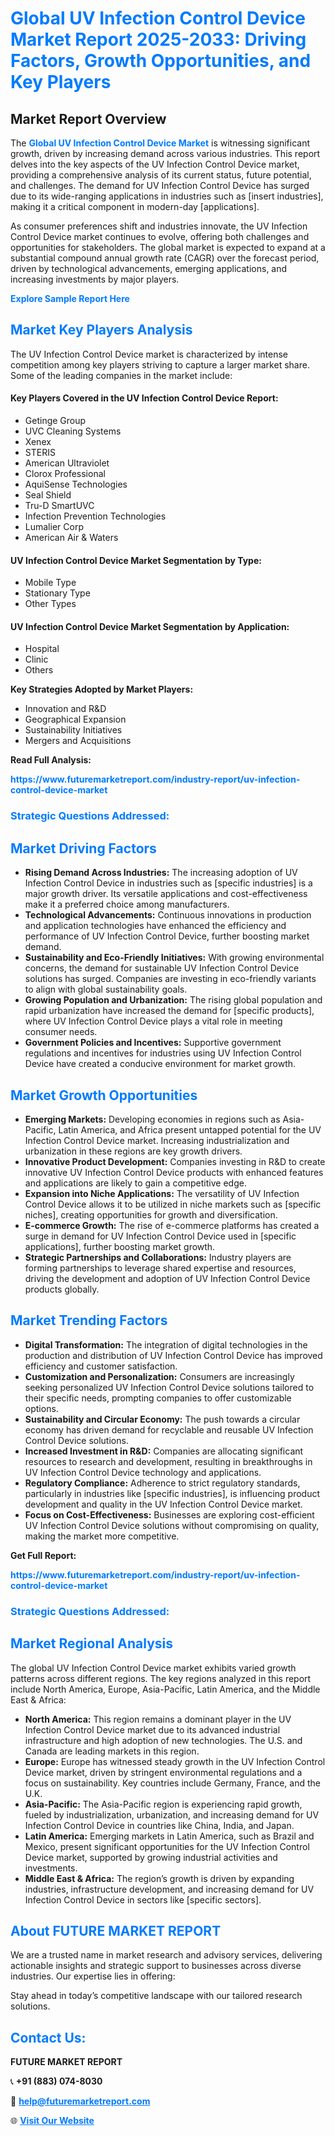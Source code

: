 <h1 style="color: #007BFF;">Global UV Infection Control Device Market Report 2025-2033: Driving Factors, Growth Opportunities, and Key Players</h1>

<section id="overview">
<h2>Market Report Overview</h2>
<p>The <a href="https://www.futuremarketreport.com/industry-report/uv-infection-control-device-market" style="color: #007BFF; text-decoration: none;"><strong>Global UV Infection Control Device Market</strong></a> is witnessing significant growth, driven by increasing demand across various industries. This report delves into the key aspects of the UV Infection Control Device market, providing a comprehensive analysis of its current status, future potential, and challenges. The demand for UV Infection Control Device has surged due to its wide-ranging applications in industries such as [insert industries], making it a critical component in modern-day [applications].</p>
<p>As consumer preferences shift and industries innovate, the UV Infection Control Device market continues to evolve, offering both challenges and opportunities for stakeholders. The global market is expected to expand at a substantial compound annual growth rate (CAGR) over the forecast period, driven by technological advancements, emerging applications, and increasing investments by major players.</p>
</section>

<section id="overview">
<p><a href="https://www.futuremarketreport.com/request-sample/reportId=80378" style="color: #007BFF; text-decoration: none;"><strong>Explore Sample Report Here</strong></a></p>
</section>

<section id="key-players">
<h2 style="color: #007BFF;">Market Key Players Analysis</h2>
<p>The UV Infection Control Device market is characterized by intense competition among key players striving to capture a larger market share. Some of the leading companies in the market include:</p>
<h4>Key Players Covered in the UV Infection Control Device Report:</h4>
<ul><li>Getinge Group</li><li>UVC Cleaning Systems</li><li>Xenex</li><li>STERIS</li><li>American Ultraviolet</li><li>Clorox Professional</li><li>AquiSense Technologies</li><li>Seal Shield</li><li>Tru-D SmartUVC</li><li>Infection Prevention Technologies</li><li>Lumalier Corp</li><li>American Air &amp; Waters</li></ul>
<h4>UV Infection Control Device Market Segmentation by Type:</h4>
<ul><li>Mobile Type</li><li>Stationary Type</li><li>Other Types</li></ul>

<h4>UV Infection Control Device Market Segmentation by Application:</h4>
<ul><li>Hospital</li><li>Clinic</li><li>Others</li></ul>
<p><strong>Key Strategies Adopted by Market Players:</strong></p>
<ul>
<li>Innovation and R&D</li>
<li>Geographical Expansion</li>
<li>Sustainability Initiatives</li>
<li>Mergers and Acquisitions</li>
</ul>
</section>

<section>
<p><strong>Read Full Analysis: </strong></p><a href="https://www.futuremarketreport.com/industry-report/uv-infection-control-device-market" style="color: #007BFF; text-decoration: none;"><strong>https://www.futuremarketreport.com/industry-report/uv-infection-control-device-market</strong></a>
<h3 style="color: #007BFF;">Strategic Questions Addressed:</h3>
</section>

<section id="driving-factors">
<h2 style="color: #007BFF;">Market Driving Factors</h2>
<ul>
<li><strong>Rising Demand Across Industries:</strong> The increasing adoption of UV Infection Control Device in industries such as [specific industries] is a major growth driver. Its versatile applications and cost-effectiveness make it a preferred choice among manufacturers.</li>
<li><strong>Technological Advancements:</strong> Continuous innovations in production and application technologies have enhanced the efficiency and performance of UV Infection Control Device, further boosting market demand.</li>
<li><strong>Sustainability and Eco-Friendly Initiatives:</strong> With growing environmental concerns, the demand for sustainable UV Infection Control Device solutions has surged. Companies are investing in eco-friendly variants to align with global sustainability goals.</li>
<li><strong>Growing Population and Urbanization:</strong> The rising global population and rapid urbanization have increased the demand for [specific products], where UV Infection Control Device plays a vital role in meeting consumer needs.</li>
<li><strong>Government Policies and Incentives:</strong> Supportive government regulations and incentives for industries using UV Infection Control Device have created a conducive environment for market growth.</li>
</ul>
</section>

<section id="growth-opportunities">
<h2 style="color: #007BFF;">Market Growth Opportunities</h2>
<ul>
<li><strong>Emerging Markets:</strong> Developing economies in regions such as Asia-Pacific, Latin America, and Africa present untapped potential for the UV Infection Control Device market. Increasing industrialization and urbanization in these regions are key growth drivers.</li>
<li><strong>Innovative Product Development:</strong> Companies investing in R&D to create innovative UV Infection Control Device products with enhanced features and applications are likely to gain a competitive edge.</li>
<li><strong>Expansion into Niche Applications:</strong> The versatility of UV Infection Control Device allows it to be utilized in niche markets such as [specific niches], creating opportunities for growth and diversification.</li>
<li><strong>E-commerce Growth:</strong> The rise of e-commerce platforms has created a surge in demand for UV Infection Control Device used in [specific applications], further boosting market growth.</li>
<li><strong>Strategic Partnerships and Collaborations:</strong> Industry players are forming partnerships to leverage shared expertise and resources, driving the development and adoption of UV Infection Control Device products globally.</li>
</ul>
</section>

<section id="trending-factors">
<h2 style="color: #007BFF;">Market Trending Factors</h2>
<ul>
<li><strong>Digital Transformation:</strong> The integration of digital technologies in the production and distribution of UV Infection Control Device has improved efficiency and customer satisfaction.</li>
<li><strong>Customization and Personalization:</strong> Consumers are increasingly seeking personalized UV Infection Control Device solutions tailored to their specific needs, prompting companies to offer customizable options.</li>
<li><strong>Sustainability and Circular Economy:</strong> The push towards a circular economy has driven demand for recyclable and reusable UV Infection Control Device solutions.</li>
<li><strong>Increased Investment in R&D:</strong> Companies are allocating significant resources to research and development, resulting in breakthroughs in UV Infection Control Device technology and applications.</li>
<li><strong>Regulatory Compliance:</strong> Adherence to strict regulatory standards, particularly in industries like [specific industries], is influencing product development and quality in the UV Infection Control Device market.</li>
<li><strong>Focus on Cost-Effectiveness:</strong> Businesses are exploring cost-efficient UV Infection Control Device solutions without compromising on quality, making the market more competitive.</li>
</ul>
</section>

<section>
<p><strong>Get Full Report: </strong></p><a href="https://www.futuremarketreport.com/industry-report/uv-infection-control-device-market" style="color: #007BFF; text-decoration: none;"><strong>https://www.futuremarketreport.com/industry-report/uv-infection-control-device-market</strong></a>
<h3 style="color: #007BFF;">Strategic Questions Addressed:</h3>
</section>


<section id="regional-analysis">
<h2 style="color: #007BFF;">Market Regional Analysis</h2>
<p>The global UV Infection Control Device market exhibits varied growth patterns across different regions. The key regions analyzed in this report include North America, Europe, Asia-Pacific, Latin America, and the Middle East & Africa:</p>
<ul>
<li><strong>North America:</strong> This region remains a dominant player in the UV Infection Control Device market due to its advanced industrial infrastructure and high adoption of new technologies. The U.S. and Canada are leading markets in this region.</li>
<li><strong>Europe:</strong> Europe has witnessed steady growth in the UV Infection Control Device market, driven by stringent environmental regulations and a focus on sustainability. Key countries include Germany, France, and the U.K.</li>
<li><strong>Asia-Pacific:</strong> The Asia-Pacific region is experiencing rapid growth, fueled by industrialization, urbanization, and increasing demand for UV Infection Control Device in countries like China, India, and Japan.</li>
<li><strong>Latin America:</strong> Emerging markets in Latin America, such as Brazil and Mexico, present significant opportunities for the UV Infection Control Device market, supported by growing industrial activities and investments.</li>
<li><strong>Middle East & Africa:</strong> The region’s growth is driven by expanding industries, infrastructure development, and increasing demand for UV Infection Control Device in sectors like [specific sectors].</li>
</ul>
</section>

<footer>
<h2 style="color: #007BFF;">About FUTURE MARKET REPORT</h2>
<p>We are a trusted name in market research and advisory services, delivering actionable insights and strategic support to businesses across diverse industries. Our expertise lies in offering:</p>

<p>Stay ahead in today’s competitive landscape with our tailored research solutions.</p>

<h2 style="color: #007BFF;">Contact Us:</h2>
<p><strong>FUTURE MARKET REPORT</strong></p>
<p>📞 <strong>+91 (883) 074-8030</strong></p>
<p>📧 <strong><a href="mailto:help@futuremarketreport.com" style="color: #007BFF;">help@futuremarketreport.com</a></strong></p>
<p>🌐 <strong><a href="https://www.futuremarketreport.com/" style="color: #007BFF;">Visit Our Website</a></strong></p>
</footer>